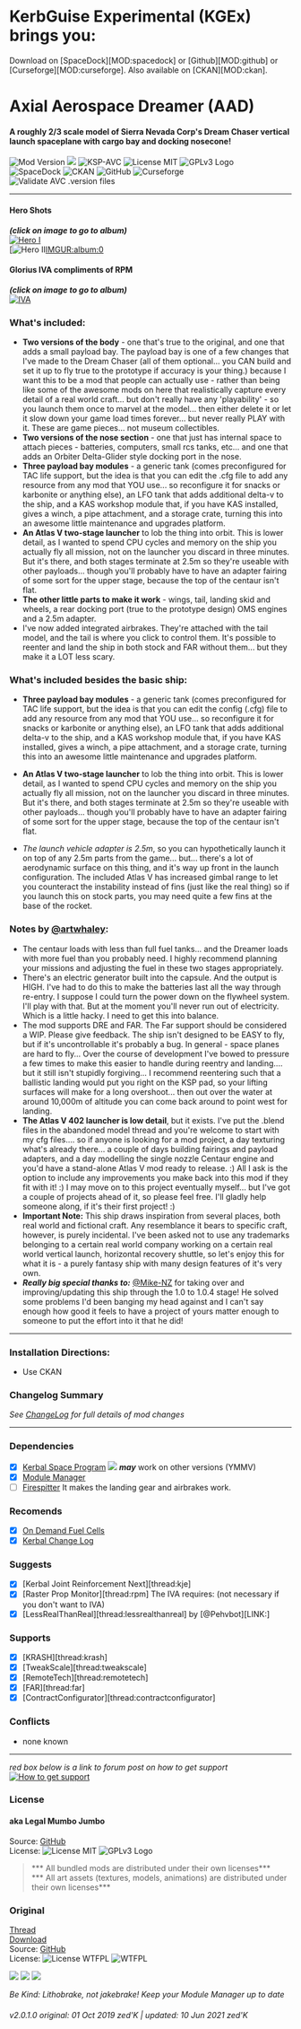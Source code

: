 <!-- Readme.md v1.0.2.0
Dreamer (SYD)
created: 01 Oct 19
updated: 2020 03 16 -->

# KerbGuise Experimental  (KGEx) brings you: 

Download on [SpaceDock][MOD:spacedock] or [Github][MOD:github] or [Curseforge][MOD:curseforge]. Also available on [CKAN][MOD:ckan].

# Axial Aerospace Dreamer (AAD)
#### A roughly 2/3 scale model of Sierra Nevada Corp's Dream Chaser vertical launch spaceplane with cargo bay and docking nosecone!
![Mod Version][shield:mod:latest] 
 [![][shield:ksp]][KSP:website]  ![KSP-AVC][shield:kspavc] ![License MIT][shield:license] ![][LOGO:gplv3]   
![SpaceDock][shield:spacedock] ![CKAN][shield:ckan] ![GitHub][shield:github] ![Curseforge][shield:curseforge]  
![Validate AVC .version files][shield:avcvalid]  

***
#### Hero Shots  
***(click on image to go to album)***  
[![Hero I][IMG:hero:0]][IMGUR:album:0]  
[![Hero II][IMG:hero:2][IMGUR:album:0]  

#### Glorius IVA compliments of RPM   
***(click on image to go to album)***  
[![IVA][IMG:hero:1]][IMGUR:album:1]  

### What's included:
 - **Two versions of the body** - one that's true to the original, and one that adds a small payload bay. The payload bay is one of a few changes that I've made to the Dream Chaser (all of them optional... you CAN build and set it up to fly true to the prototype if accuracy is your thing.) because I want this to be a mod that people can actually use - rather than being like some of the awesome mods on here that realistically capture every detail of a real world craft... but don't really have any 'playability' - so you launch them once to marvel at the model... then either delete it or let it slow down your game load times forever... but never really PLAY with it. These are game pieces... not museum collectibles.
 - **Two versions of the nose section** - one that just has internal space to attach pieces - batteries, computers, small rcs tanks, etc... and one that adds an Orbiter Delta-Glider style docking port in the nose.
 - **Three payload bay modules** - a generic tank (comes preconfigured for TAC life support, but the idea is that you can edit the .cfg file to add any resource from any mod that YOU use... so reconfigure it for snacks or karbonite or anything else), an LFO tank that adds additional delta-v to the ship, and a KAS workshop module that, if you have KAS installed, gives a winch, a pipe attachment, and a storage crate, turning this into an awesome little maintenance and upgrades platform.
 - **An Atlas V two-stage launcher** to lob the thing into orbit. This is lower detail, as I wanted to spend CPU cycles and memory on the ship you actually fly all mission, not on the launcher you discard in three minutes. But it's there, and both stages terminate at 2.5m so they're useable with other payloads... though you'll probably have to have an adapter fairing of some sort for the upper stage, because the top of the centaur isn't flat.
 - **The other little parts to make it work** - wings, tail, landing skid and wheels, a rear docking port (true to the prototype design) OMS engines and a 2.5m adapter.
 - I've now added integrated airbrakes. They're attached with the tail model, and the tail is where you click to control them. It's possible to reenter and land the ship in both stock and FAR without them... but they make it a LOT less scary.

### What's included besides the basic ship:  

- **Three payload bay modules** - a generic tank (comes preconfigured for TAC life support, but the idea is that you can edit the config (.cfg) file to add any resource from any mod that YOU use... so reconfigure it for snacks or karbonite or anything else), an LFO tank that adds additional delta-v to the ship, and a KAS workshop module that, if you have KAS installed, gives a winch, a pipe attachment, and a storage crate, turning this into an awesome little maintenance and upgrades platform.
- **An Atlas V two-stage launcher** to lob the thing into orbit. This is lower detail, as I wanted to spend CPU cycles and memory on the ship you actually fly all mission, not on the launcher you discard in three minutes. But it's there, and both stages terminate at 2.5m so they're useable with other payloads... though you'll probably have to have an adapter fairing of some sort for the upper stage, because the top of the centaur isn't flat.

 - *The launch vehicle adapter is 2.5m*, so you can hypothetically launch it on top of any 2.5m parts from the game... but... there's a lot of aerodynamic surface on this thing, and it's way up front in the launch configuration. The included Atlas V has increased gimbal range to let you counteract the instability instead of fins (just like the real thing) so if you launch this on stock parts, you may need quite a few fins at the base of the rocket.

### Notes by [@artwhaley][LINK:artwhaley]: 

 - The centaur loads with less than full fuel tanks... and the Dreamer loads with more fuel than you probably need. I highly recommend planning your missions and adjusting the fuel in these two stages appropriately.
- There's an electric generator built into the capsule. And the output is HIGH. I've had to do this to make the batteries last all the way through re-entry. I suppose I could turn the power down on the flywheel system. I'll play with that. But at the moment you'll never run out of electricity. Which is a little hacky. I need to get this into balance.
- The mod supports DRE and FAR. The Far support should be considered a WIP. Please give feedback. The ship isn't designed to be EASY to fly, but if it's uncontrollable it's probably a bug. In general - space planes are hard to fly... Over the course of development I've bowed to pressure a few times to make this easier to handle during reentry and landing.... but it still isn't stupidly forgiving... I recommend reentering such that a ballistic landing would put you right on the KSP pad, so your lifting surfaces will make for a long overshoot... then out over the water at around 10,000m of altitude you can come back around to point west for landing.
- **The Atlas V 402 launcher is low detail**, but it exists. I've put the .blend files in the abandoned model thread and you're welcome to start with my cfg files.... so if anyone is looking for a mod project, a day texturing what's already there... a couple of days building fairings and payload adapters, and a day modelling the single nozzle Centaur engine and you'd have a stand-alone Atlas V mod ready to release. :) All I ask is the option to include any improvements you make back into this mod if they fit with it! :) I may move on to this project eventually myself... but I've got a couple of projects ahead of it, so please feel free. I'll gladly help someone along, if it's their first project! :)
 - **Important Note:** This ship draws inspiration from several places, both real world and fictional craft. Any resemblance it bears to specific craft, however, is purely incidental. I've been asked not to use any trademarks belonging to a certain real world company working on a certain real world vertical launch, horizontal recovery shuttle, so let's enjoy this for what it is - a purely fantasy ship with many design features of it's very own.
 - ***Really big special thanks to:*** [@Mike-NZ][LINK:mike-nz]  for taking over and improving/updating this ship through the 1.0 to 1.0.4 stage! He solved some problems I'd been banging my head against and I can't say enough how good it feels to have a project of yours matter enough to someone to put the effort into it that he did!
***

### Installation Directions:
- Use CKAN
### Changelog Summary
*See [ChangeLog][MOD:changelog] for full details of mod changes*

***
### Dependencies
- [x] [Kerbal Space Program][KSP:website] [![][shield:ksp]][KSP:website] ***may*** work on other versions (YMMV)
- [x] [Module Manager][thread:mm]  
- [ ] [Firespitter](thread:firespitter) It makes the landing gear and airbrakes work.
### Recomends  
- [x] [On Demand Fuel Cells][thread:ODFC]  
- [x] [Kerbal Change Log][thread:kcl]  
### Suggests
- [x] [Kerbal Joint Reinforcement Next][thread:kje]  
- [x] [Raster Prop Monitor][thread:rpm]  The IVA requires: (not necessary if you don't want to IVA)
- [x] [LessRealThanReal][thread:lessrealthanreal] by [@Pehvbot][LINK:]  
### Supports
- [x] [KRASH][thread:krash]  
- [x] [TweakScale][thread:tweakscale]  
- [x] [RemoteTech][thread:remotetech]  
- [x] [FAR][thread:far]  
- [x] [ContractConfigurator][thread:contractconfigurator]  
### Conflicts
- none known
***
*red box below is a link to forum post on how to get support*  
[![How to get support][image:get-support]][thread:getsupport]

### License
#### aka Legal Mumbo Jumbo
Source: [GitHub][MOD:github:repo]  
License: ![License MIT][shield:license] ![][LOGO:gplv3]    

> *** All bundled mods are distributed under their own licenses***<br>
> *** All art assets (textures, models, animations) are distributed under their own licenses*** 
### Original
[Thread][MOD:original:thread]  
[Download][MOD:original:download]  
Source: [GitHub][MOD:original:source]  
License: ![License WTFPL][shield:license:original] ![][LOGO:wtfpl]  
<!-- graphical links to downloads -->
[![][image:rel-github]][MOD:rel-github] [![][image:rel-spacedock]][MOD:rel-spacedock] [![][image:rel-curseforge]][MOD:rel-curseforge]  

*Be Kind: Lithobrake, not jakebrake! Keep your Module Manager up to date*

###### v2.0.1.0 original: 01 Oct 2019 zed'K | updated: 10 Jun 2021 zed'K

[MOD:license]:      https://github.com/zer0Kerbal/Dreamer/blob/master/LICENSE "License"
[MOD:contributing]: https://github.com/zer0Kerbal/Dreamer/blob/master/.github/CONTRIBUTING.md "Contributing"
[MOD:issues]:       https://github.com/zer0Kerbal/Dreamer/issues "Issues"
[MOD:wiki]:         https://github.com/zer0Kerbal/Dreamer/	"Wiki"
[MOD:known]:        https://github.com/zer0Kerbal/Dreamer/wiki/Known-Issues	"Known Issues"
[MOD:forum]:        https://forum.kerbalspaceprogram.com/index.php?/topic/192456-*
[MOD:github:repo]:  https://github.com/zer0Kerbal/Dreamer/
[MOD:changelog]:    https://github.com/zer0Kerbal/Dreamer/Changelog.cfg
<!--- original mod stuff -->

[MOD:original:source]: https://github.com/artwhaley/Dreamer
[MOD:original:thread]: https://forum.kerbalspaceprogram.com/index.php?/topic/126208-*
[MOD:original:download]: https://github.com/artwhaley/Dreamer/releases/latest
[MOD:original:license]: http://www.wtfpl.net/about/ "WTFPL"
[KSP:website]: http://kerbalspaceprogram.com/	"Kerbal Space Program"

[LOGO:gplv3]:   https://i.postimg.cc/90kCDs7K/gplv3-48x17.png	"GPLv3 Logo"
[LOGO:wtfpl]: http://www.wtfpl.net/wp-content/uploads/2012/12/wtfpl-badge-1.png "WTFPL"

[MOD:rel-github]: https://github.com/zer0Kerbal/Dreamer/releases/latest "GitHub"
[MOD:rel-spacedock]: http://spacedock.info/mod/1746 "SpaceDock"
[MOD:rel-curseforge]: https://www.curseforge.com/kerbal/ksp-mods/Dreamer "Curseforge"

[MOD:rel-ckan]: http://forum.kerbalspaceprogram.com/index.php?/topic/90246-* "CKAN"

[image:rel-github]:       https://i.imgur.com/RE4Ppr9.png
[image:rel-spacedock]: https://i.imgur.com/m0a7tn2.png
[image:rel-curseforge]: https://i.postimg.cc/RZNyB5vP/Download-On-Curse.png
[image:get-support]:    https://i.postimg.cc/vHP6zmrw/image.png

[image:rel-ckan]:    https://i.postimg.cc/x8XSVg4R/sj507JC.png
[image:changelog]: https://i.postimg.cc/qM9p4V0C/changelog.png
[image:source]:      https://i.postimg.cc/tJ8GqW0H/source.png

[image:rel-github-sm]:      https://i.postimg.cc/1XXy5yfD/github.png
[image:rel-spacedock-sm]: https://i.postimg.cc/DZ22Hrhj/spacedock.png
[image:rel-curseforge-sm]: https://i.postimg.cc/ZRVTSWKT/UVVt0OP.png

[shield:mod:latest]: https://img.shields.io/github/v/release/zer0Kerbal/Dreamer?include_prereleases?style=plastic
[shield:mod]: https://img.shields.io/endpoint?url=https://raw.githubusercontent.com/zer0Kerbal/Dreamer/master/json/mod.json
[shield:ksp]: https://img.shields.io/endpoint?url=https://raw.githubusercontent.com/zer0Kerbal/Dreamer/master/json/ksp.json
[shield:license]: https://img.shields.io/endpoint?url=https://raw.githubusercontent.com/zer0Kerbal/Dreamer/master/json/license.json	"GPLv3 "
[shield:license:original]: https://img.shields.io/badge/License-WTFPL-purple?backgroud=black?style=plastic	"WTFPL"
[shield:kspavc]:     https://img.shields.io/badge/KSP-AVC--supported-brightgreen.svg?style=plastic
[shield:spacedock]:  https://img.shields.io/badge/SpaceDock-listed-blue.svg?style=plastic
[shield:ckan]:       https://img.shields.io/badge/CKAN-Indexed-blue.svg?style=plastic
[shield:github]:     https://img.shields.io/badge/Github-Indexed-blue.svg?style=plastic&logo=github
[shield:curseforge]: https://img.shields.io/badge/CurseForge-listed-blue.svg?style=plastic
[shield:avcvalid]:    https://github.com/zer0Kerbal/Dreamer/workflows/Validate%20AVC%20.version%20files/badge.svg

<!-- zer0Kerbal mods -->
[thread:ODFC]: https://forum.kerbalspaceprogram.com/index.php?/topic/187625-* "On Demand Fuel Cells"
[thread:FTF]:  https://forum.kerbalspaceprogram.com/index.php?/topic/188841-* "Field Training Facility"
[thread:FTL]:  https://forum.kerbalspaceprogram.com/index.php?/topic/188841-* "Field Training Lab"
[thread:MHH]:  https://forum.kerbalspaceprogram.com/index.php?/topic/188246-* "More Hitchhikers"
[thread:TCP]:  https://forum.kerbalspaceprogram.com/index.php?/topic/187495-* "Transparent Command Pods"
[thread:NUK]:  https://forum.kerbalspaceprogram.com/index.php?/topic/21466-*  "Nuke Tiny Parts"
[thread:OHS]:  https://forum.kerbalspaceprogram.com/index.php?/topic/192360-* "Oh Scrap!"
[thread:SYD]:  https://forum.kerbalspaceprogram.com/index.php?/topic/192360-* "ScrapYard"

[thread:DPD]:  https://github.com/zer0Kerbal/KGEx/tree/master/GameData/KGEx/DockingPortDescriptions "Docking Port Descriptions"
[thread:PPS]:  https://forum.kerbalspaceprogram.com/index.php?/topic/192187-* "Shielded PicoPort"
[thread:DST]:  https://forum.kerbalspaceprogram.com/index.php?/topic/191719-* "DaMichel's Spherical Tanks"
[thread:DMF]:  https://forum.kerbalspaceprogram.com/index.php?/topic/191719-* "DaMichel's Fuselage"
[thread:DAR]:  https://forum.kerbalspaceprogram.com/index.php?/topic/191719-* "DaMichel's AeroRadial"
[thread:DCB]:  https://forum.kerbalspaceprogram.com/index.php?/topic/191719-* "DaMichel's CargoBays"
[thread:SDS]:  https://forum.kerbalspaceprogram.com/index.php?/topic/191719-* "Stork Delivery System (SDS)"
[thread:SC!]:  https://forum.kerbalspaceprogram.com/index.php?/topic/191424-* "SimpleConstructon!"
[thread:SL!]:  https://forum.kerbalspaceprogram.com/index.php?/topic/191045-* "SimpleLogistics!"
[thread:NSSC]:  https://forum.kerbalspaceprogram.com/index.php?/topic/191504-* "Not So SimpleConstructon!"
[thread:BIO]:  https://forum.kerbalspaceprogram.com/index.php?/topic/191426-* "Biomatic"
[thread:VG0]:  http:// "Vanguard"
[thread:PRB]:  http:// "ProbiTronics"
[thread:CTN]:  http:// "CTN"
[thread:BSS]:  http:// "B9 Stock Switches"
[thread:HB!]:  http:// "HotBeverages"

[thread:mm]:  http://forum.kerbalspaceprogram.com/index.php?/topic/50533-* "Module Manager"
[thread:sr]:  https://forum.kerbalspaceprogram.com/index.php?/topic/179306-* "StageRecovery"
[thread:kcl]: https://forum.kerbalspaceprogram.com/index.php?/topic/179207-* "Kerbal Change Log"
[thread:twk]: https://forum.kerbalspaceprogram.com/index.php?/topic/179030-* "TweakScale"
[thread:crp]: http://forum.kerbalspaceprogram.com/index.php?/topic/83007-* "Community Resource Pack"

[thread:kct]: https://forum.kerbalspaceprogram.com/index.php?/topic/182877-* "Kerbal Construction Time"

[thread:getsupport]: https://forum.kerbalspaceprogram.com/index.php?/topic/83212-*

[LINK:zer0Kerbal]:     https://forum.kerbalspaceprogram.com/index.php?/profile/190933-zer0kerbal/ "zer0Kerbal "
[LINK:artwhaley]: https://forum.kerbalspaceprogram.com/index.php?/profile/118388-artwhaley/ "artwhaley"
[LINK:mike-nz]: https://forum.kerbalspaceprogram.com/index.php?/profile/142683-mike-nz/ "Mike-NZ"

[IMG:hero:0]: https://i.imgur.com/NKiQQHk.png "Hero Pose"
[IMG:hero:1]: https://i.imgur.com/Iq5vOfW.png "Updated IVA"
[IMG:hero:2]: https://i.imgur.com/YeRx3QM.png "Hero Pose II"
[IMGUR:album:0]: https://imgur.com/a/gd8Sp "Imgur Album"
[IMGUR:album:1]: https://imgur.com/a/MbYJn "IVA Imgur Album"

<!--
this file: GPLv2
zer0Kerbal-->
